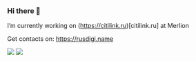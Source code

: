 ### Hi there 👋

I’m currently working on (https://citilink.ru)[citilink.ru] at Merlion

Get contacts on: https://rusdigi.name

<a target="_blank" href="https://t.me/Ma3oBblu"><img src="https://img.shields.io/badge/Telegram-000000?style=flat-square&logo=Telegram&labelColor=green"/></a>
<a target="_blank" href="mailto:Ma3oBblu@gmail.com"><img src="https://img.shields.io/badge/Gmail-000000?style=flat-square&logo=Gmail&labelColor=gray"/></a>

